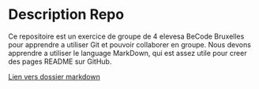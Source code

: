 # Description Repo

Ce repositoire est un exercice de groupe de 4 elevesa BeCode Bruxelles pour apprendre a utiliser Git et pouvoir collaborer en groupe. Nous devons apprendre 
a utiliser le language MarkDown, qui est assez utile pour creer des pages README sur GitHub.

[Lien vers dossier markdown](markdown.md)

